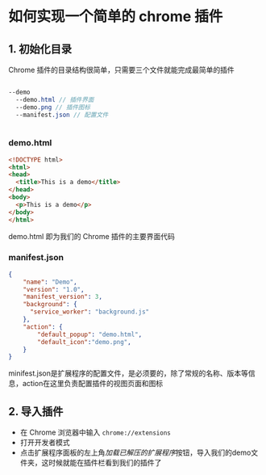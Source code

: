 # 如何实现一个简单的 chrome 插件

## 1. 初始化目录

Chrome  插件的目录结构很简单，只需要三个文件就能完成最简单的插件

```scss

--demo
  --demo.html // 插件界面
  --demo.png // 插件图标
  --manifest.json // 配置文件
  
```

### demo.html

```html
<!DOCTYPE html>
<html>
<head>
  <title>This is a demo</title>
</head>
<body>
  <p>This is a demo</p>
</body>
</html>
```

demo.html 即为我们的 Chrome 插件的主要界面代码

### manifest.json

```json
{
    "name": "Demo",
    "version": "1.0",
    "manifest_version": 3,
    "background": {
      "service_worker": "background.js"
    },
    "action": {
        "default_popup": "demo.html",
        "default_icon":"demo.png",
    }
}
```
minifest.json是扩展程序的配置文件，是必须要的，除了常规的名称、版本等信息，action在这里负责配置插件的视图页面和图标

## 2. 导入插件

- 在 Chrome 浏览器中输入 `chrome://extensions`
- 打开开发者模式
- 点击扩展程序面板的左上角*加载已解压的扩展程序*按钮，导入我们的demo文件夹，这时候就能在插件栏看到我们的插件了


